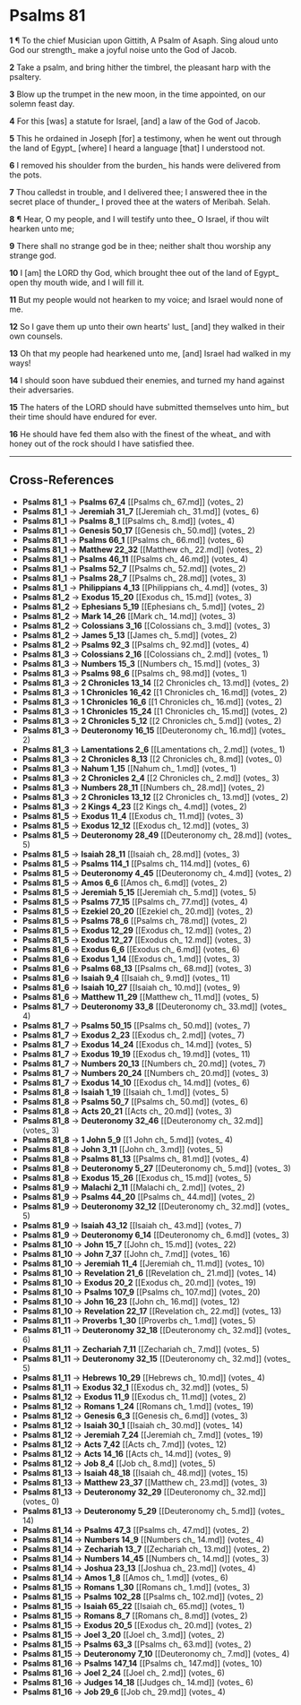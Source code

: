 # Psalms 81

**1** ¶ To the chief Musician upon Gittith, A Psalm of Asaph. Sing aloud unto God our strength_ make a joyful noise unto the God of Jacob.

**2** Take a psalm, and bring hither the timbrel, the pleasant harp with the psaltery.

**3** Blow up the trumpet in the new moon, in the time appointed, on our solemn feast day.

**4** For this [was] a statute for Israel, [and] a law of the God of Jacob.

**5** This he ordained in Joseph [for] a testimony, when he went out through the land of Egypt_ [where] I heard a language [that] I understood not.

**6** I removed his shoulder from the burden_ his hands were delivered from the pots.

**7** Thou calledst in trouble, and I delivered thee; I answered thee in the secret place of thunder_ I proved thee at the waters of Meribah. Selah.

**8** ¶ Hear, O my people, and I will testify unto thee_ O Israel, if thou wilt hearken unto me;

**9** There shall no strange god be in thee; neither shalt thou worship any strange god.

**10** I [am] the LORD thy God, which brought thee out of the land of Egypt_ open thy mouth wide, and I will fill it.

**11** But my people would not hearken to my voice; and Israel would none of me.

**12** So I gave them up unto their own hearts' lust_ [and] they walked in their own counsels.

**13** Oh that my people had hearkened unto me, [and] Israel had walked in my ways!

**14** I should soon have subdued their enemies, and turned my hand against their adversaries.

**15** The haters of the LORD should have submitted themselves unto him_ but their time should have endured for ever.

**16** He should have fed them also with the finest of the wheat_ and with honey out of the rock should I have satisfied thee.

---

## Cross-References

- **Psalms 81_1** → **Psalms 67_4** [[Psalms ch_ 67.md]] (votes_ 2)
- **Psalms 81_1** → **Jeremiah 31_7** [[Jeremiah ch_ 31.md]] (votes_ 6)
- **Psalms 81_1** → **Psalms 8_1** [[Psalms ch_ 8.md]] (votes_ 4)
- **Psalms 81_1** → **Genesis 50_17** [[Genesis ch_ 50.md]] (votes_ 2)
- **Psalms 81_1** → **Psalms 66_1** [[Psalms ch_ 66.md]] (votes_ 6)
- **Psalms 81_1** → **Matthew 22_32** [[Matthew ch_ 22.md]] (votes_ 2)
- **Psalms 81_1** → **Psalms 46_11** [[Psalms ch_ 46.md]] (votes_ 4)
- **Psalms 81_1** → **Psalms 52_7** [[Psalms ch_ 52.md]] (votes_ 2)
- **Psalms 81_1** → **Psalms 28_7** [[Psalms ch_ 28.md]] (votes_ 3)
- **Psalms 81_1** → **Philippians 4_13** [[Philippians ch_ 4.md]] (votes_ 3)
- **Psalms 81_2** → **Exodus 15_20** [[Exodus ch_ 15.md]] (votes_ 3)
- **Psalms 81_2** → **Ephesians 5_19** [[Ephesians ch_ 5.md]] (votes_ 2)
- **Psalms 81_2** → **Mark 14_26** [[Mark ch_ 14.md]] (votes_ 3)
- **Psalms 81_2** → **Colossians 3_16** [[Colossians ch_ 3.md]] (votes_ 3)
- **Psalms 81_2** → **James 5_13** [[James ch_ 5.md]] (votes_ 2)
- **Psalms 81_2** → **Psalms 92_3** [[Psalms ch_ 92.md]] (votes_ 4)
- **Psalms 81_3** → **Colossians 2_16** [[Colossians ch_ 2.md]] (votes_ 1)
- **Psalms 81_3** → **Numbers 15_3** [[Numbers ch_ 15.md]] (votes_ 3)
- **Psalms 81_3** → **Psalms 98_6** [[Psalms ch_ 98.md]] (votes_ 1)
- **Psalms 81_3** → **2 Chronicles 13_14** [[2 Chronicles ch_ 13.md]] (votes_ 2)
- **Psalms 81_3** → **1 Chronicles 16_42** [[1 Chronicles ch_ 16.md]] (votes_ 2)
- **Psalms 81_3** → **1 Chronicles 16_6** [[1 Chronicles ch_ 16.md]] (votes_ 2)
- **Psalms 81_3** → **1 Chronicles 15_24** [[1 Chronicles ch_ 15.md]] (votes_ 2)
- **Psalms 81_3** → **2 Chronicles 5_12** [[2 Chronicles ch_ 5.md]] (votes_ 2)
- **Psalms 81_3** → **Deuteronomy 16_15** [[Deuteronomy ch_ 16.md]] (votes_ 2)
- **Psalms 81_3** → **Lamentations 2_6** [[Lamentations ch_ 2.md]] (votes_ 1)
- **Psalms 81_3** → **2 Chronicles 8_13** [[2 Chronicles ch_ 8.md]] (votes_ 0)
- **Psalms 81_3** → **Nahum 1_15** [[Nahum ch_ 1.md]] (votes_ 1)
- **Psalms 81_3** → **2 Chronicles 2_4** [[2 Chronicles ch_ 2.md]] (votes_ 3)
- **Psalms 81_3** → **Numbers 28_11** [[Numbers ch_ 28.md]] (votes_ 2)
- **Psalms 81_3** → **2 Chronicles 13_12** [[2 Chronicles ch_ 13.md]] (votes_ 2)
- **Psalms 81_3** → **2 Kings 4_23** [[2 Kings ch_ 4.md]] (votes_ 2)
- **Psalms 81_5** → **Exodus 11_4** [[Exodus ch_ 11.md]] (votes_ 3)
- **Psalms 81_5** → **Exodus 12_12** [[Exodus ch_ 12.md]] (votes_ 3)
- **Psalms 81_5** → **Deuteronomy 28_49** [[Deuteronomy ch_ 28.md]] (votes_ 5)
- **Psalms 81_5** → **Isaiah 28_11** [[Isaiah ch_ 28.md]] (votes_ 3)
- **Psalms 81_5** → **Psalms 114_1** [[Psalms ch_ 114.md]] (votes_ 6)
- **Psalms 81_5** → **Deuteronomy 4_45** [[Deuteronomy ch_ 4.md]] (votes_ 2)
- **Psalms 81_5** → **Amos 6_6** [[Amos ch_ 6.md]] (votes_ 2)
- **Psalms 81_5** → **Jeremiah 5_15** [[Jeremiah ch_ 5.md]] (votes_ 5)
- **Psalms 81_5** → **Psalms 77_15** [[Psalms ch_ 77.md]] (votes_ 4)
- **Psalms 81_5** → **Ezekiel 20_20** [[Ezekiel ch_ 20.md]] (votes_ 2)
- **Psalms 81_5** → **Psalms 78_6** [[Psalms ch_ 78.md]] (votes_ 2)
- **Psalms 81_5** → **Exodus 12_29** [[Exodus ch_ 12.md]] (votes_ 2)
- **Psalms 81_5** → **Exodus 12_27** [[Exodus ch_ 12.md]] (votes_ 3)
- **Psalms 81_6** → **Exodus 6_6** [[Exodus ch_ 6.md]] (votes_ 6)
- **Psalms 81_6** → **Exodus 1_14** [[Exodus ch_ 1.md]] (votes_ 3)
- **Psalms 81_6** → **Psalms 68_13** [[Psalms ch_ 68.md]] (votes_ 3)
- **Psalms 81_6** → **Isaiah 9_4** [[Isaiah ch_ 9.md]] (votes_ 11)
- **Psalms 81_6** → **Isaiah 10_27** [[Isaiah ch_ 10.md]] (votes_ 9)
- **Psalms 81_6** → **Matthew 11_29** [[Matthew ch_ 11.md]] (votes_ 5)
- **Psalms 81_7** → **Deuteronomy 33_8** [[Deuteronomy ch_ 33.md]] (votes_ 4)
- **Psalms 81_7** → **Psalms 50_15** [[Psalms ch_ 50.md]] (votes_ 7)
- **Psalms 81_7** → **Exodus 2_23** [[Exodus ch_ 2.md]] (votes_ 7)
- **Psalms 81_7** → **Exodus 14_24** [[Exodus ch_ 14.md]] (votes_ 5)
- **Psalms 81_7** → **Exodus 19_19** [[Exodus ch_ 19.md]] (votes_ 11)
- **Psalms 81_7** → **Numbers 20_13** [[Numbers ch_ 20.md]] (votes_ 7)
- **Psalms 81_7** → **Numbers 20_24** [[Numbers ch_ 20.md]] (votes_ 3)
- **Psalms 81_7** → **Exodus 14_10** [[Exodus ch_ 14.md]] (votes_ 6)
- **Psalms 81_8** → **Isaiah 1_19** [[Isaiah ch_ 1.md]] (votes_ 5)
- **Psalms 81_8** → **Psalms 50_7** [[Psalms ch_ 50.md]] (votes_ 6)
- **Psalms 81_8** → **Acts 20_21** [[Acts ch_ 20.md]] (votes_ 3)
- **Psalms 81_8** → **Deuteronomy 32_46** [[Deuteronomy ch_ 32.md]] (votes_ 3)
- **Psalms 81_8** → **1 John 5_9** [[1 John ch_ 5.md]] (votes_ 4)
- **Psalms 81_8** → **John 3_11** [[John ch_ 3.md]] (votes_ 5)
- **Psalms 81_8** → **Psalms 81_13** [[Psalms ch_ 81.md]] (votes_ 4)
- **Psalms 81_8** → **Deuteronomy 5_27** [[Deuteronomy ch_ 5.md]] (votes_ 3)
- **Psalms 81_8** → **Exodus 15_26** [[Exodus ch_ 15.md]] (votes_ 5)
- **Psalms 81_9** → **Malachi 2_11** [[Malachi ch_ 2.md]] (votes_ 2)
- **Psalms 81_9** → **Psalms 44_20** [[Psalms ch_ 44.md]] (votes_ 2)
- **Psalms 81_9** → **Deuteronomy 32_12** [[Deuteronomy ch_ 32.md]] (votes_ 5)
- **Psalms 81_9** → **Isaiah 43_12** [[Isaiah ch_ 43.md]] (votes_ 7)
- **Psalms 81_9** → **Deuteronomy 6_14** [[Deuteronomy ch_ 6.md]] (votes_ 3)
- **Psalms 81_10** → **John 15_7** [[John ch_ 15.md]] (votes_ 22)
- **Psalms 81_10** → **John 7_37** [[John ch_ 7.md]] (votes_ 16)
- **Psalms 81_10** → **Jeremiah 11_4** [[Jeremiah ch_ 11.md]] (votes_ 10)
- **Psalms 81_10** → **Revelation 21_6** [[Revelation ch_ 21.md]] (votes_ 14)
- **Psalms 81_10** → **Exodus 20_2** [[Exodus ch_ 20.md]] (votes_ 19)
- **Psalms 81_10** → **Psalms 107_9** [[Psalms ch_ 107.md]] (votes_ 20)
- **Psalms 81_10** → **John 16_23** [[John ch_ 16.md]] (votes_ 12)
- **Psalms 81_10** → **Revelation 22_17** [[Revelation ch_ 22.md]] (votes_ 13)
- **Psalms 81_11** → **Proverbs 1_30** [[Proverbs ch_ 1.md]] (votes_ 5)
- **Psalms 81_11** → **Deuteronomy 32_18** [[Deuteronomy ch_ 32.md]] (votes_ 6)
- **Psalms 81_11** → **Zechariah 7_11** [[Zechariah ch_ 7.md]] (votes_ 5)
- **Psalms 81_11** → **Deuteronomy 32_15** [[Deuteronomy ch_ 32.md]] (votes_ 5)
- **Psalms 81_11** → **Hebrews 10_29** [[Hebrews ch_ 10.md]] (votes_ 4)
- **Psalms 81_11** → **Exodus 32_1** [[Exodus ch_ 32.md]] (votes_ 5)
- **Psalms 81_12** → **Exodus 11_9** [[Exodus ch_ 11.md]] (votes_ 2)
- **Psalms 81_12** → **Romans 1_24** [[Romans ch_ 1.md]] (votes_ 19)
- **Psalms 81_12** → **Genesis 6_3** [[Genesis ch_ 6.md]] (votes_ 3)
- **Psalms 81_12** → **Isaiah 30_1** [[Isaiah ch_ 30.md]] (votes_ 14)
- **Psalms 81_12** → **Jeremiah 7_24** [[Jeremiah ch_ 7.md]] (votes_ 19)
- **Psalms 81_12** → **Acts 7_42** [[Acts ch_ 7.md]] (votes_ 12)
- **Psalms 81_12** → **Acts 14_16** [[Acts ch_ 14.md]] (votes_ 9)
- **Psalms 81_12** → **Job 8_4** [[Job ch_ 8.md]] (votes_ 5)
- **Psalms 81_13** → **Isaiah 48_18** [[Isaiah ch_ 48.md]] (votes_ 15)
- **Psalms 81_13** → **Matthew 23_37** [[Matthew ch_ 23.md]] (votes_ 3)
- **Psalms 81_13** → **Deuteronomy 32_29** [[Deuteronomy ch_ 32.md]] (votes_ 0)
- **Psalms 81_13** → **Deuteronomy 5_29** [[Deuteronomy ch_ 5.md]] (votes_ 14)
- **Psalms 81_14** → **Psalms 47_3** [[Psalms ch_ 47.md]] (votes_ 2)
- **Psalms 81_14** → **Numbers 14_9** [[Numbers ch_ 14.md]] (votes_ 4)
- **Psalms 81_14** → **Zechariah 13_7** [[Zechariah ch_ 13.md]] (votes_ 2)
- **Psalms 81_14** → **Numbers 14_45** [[Numbers ch_ 14.md]] (votes_ 3)
- **Psalms 81_14** → **Joshua 23_13** [[Joshua ch_ 23.md]] (votes_ 4)
- **Psalms 81_14** → **Amos 1_8** [[Amos ch_ 1.md]] (votes_ 6)
- **Psalms 81_15** → **Romans 1_30** [[Romans ch_ 1.md]] (votes_ 3)
- **Psalms 81_15** → **Psalms 102_28** [[Psalms ch_ 102.md]] (votes_ 2)
- **Psalms 81_15** → **Isaiah 65_22** [[Isaiah ch_ 65.md]] (votes_ 1)
- **Psalms 81_15** → **Romans 8_7** [[Romans ch_ 8.md]] (votes_ 2)
- **Psalms 81_15** → **Exodus 20_5** [[Exodus ch_ 20.md]] (votes_ 2)
- **Psalms 81_15** → **Joel 3_20** [[Joel ch_ 3.md]] (votes_ 2)
- **Psalms 81_15** → **Psalms 63_3** [[Psalms ch_ 63.md]] (votes_ 2)
- **Psalms 81_15** → **Deuteronomy 7_10** [[Deuteronomy ch_ 7.md]] (votes_ 4)
- **Psalms 81_16** → **Psalms 147_14** [[Psalms ch_ 147.md]] (votes_ 10)
- **Psalms 81_16** → **Joel 2_24** [[Joel ch_ 2.md]] (votes_ 6)
- **Psalms 81_16** → **Judges 14_18** [[Judges ch_ 14.md]] (votes_ 6)
- **Psalms 81_16** → **Job 29_6** [[Job ch_ 29.md]] (votes_ 4)

